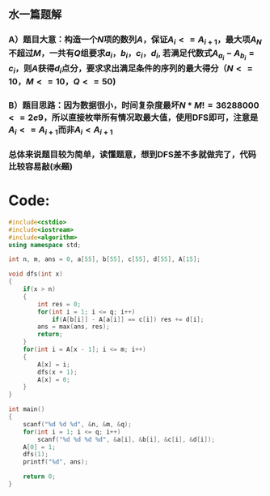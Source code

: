 ## 水一篇题解
### A）题目大意：构造一个$N$项的数列$A$，保证$A_i <= A_{i+1}$，最大项$A_N$不超过$M$，一共有$Q$组要求$a_i$，$b_i$，$c_i$，$d_i$, 若满足代数式$A_{a_i} - A_{b_i} = c_i$，则$A$获得$d_i$点分，要求求出满足条件的序列的最大得分（$N <= 10$，$M <= 10$，$Q <= 50$)
### B）题目思路：因为数据很小，时间复杂度最坏$N$ * $M! = 36288000  <= 2e9$，所以直接枚举所有情况取最大值，使用DFS即可，注意是$A_i <= A_{i+1}$而非$A_i < A_{i+1}$
### 总体来说题目较为简单，读懂题意，想到DFS差不多就做完了，代码比较容易敲(~~水题~~)
# Code:
```cpp
#include<cstdio>
#include<iostream>
#include<algorithm>
using namespace std;

int n, m, ans = 0, a[55], b[55], c[55], d[55], A[15];

void dfs(int x)
{
	if(x > n)
	{
		int res = 0;
		for(int i = 1; i <= q; i++)
			if(A[b[i]] - A[a[i]] == c[i]) res += d[i];
		ans = max(ans, res);
		return;
	}
	for(int i = A[x - 1]; i <= m; i++)
	{
		A[x] = i;
		dfs(x + 1);
		A[x] = 0;
	}
}

int main()
{
	scanf("%d %d %d", &n, &m, &q);
	for(int i = 1; i <= q; i++)
		scanf("%d %d %d %d", &a[i], &b[i], &c[i], &d[i]);
	A[0] = 1;	
	dfs(1);
	printf("%d", ans);

	return 0;
}
```
